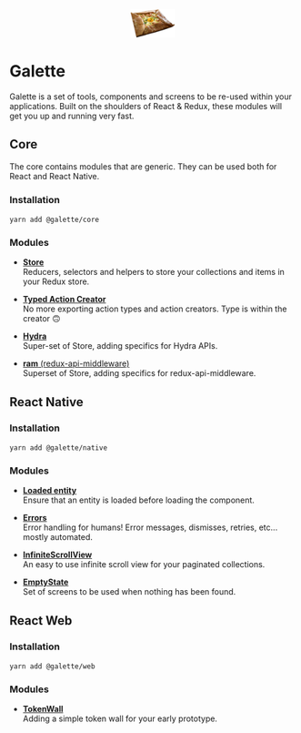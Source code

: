 <p align="center"><a href="https://github.com/kametventures/galette" target="_blank">
    <img src="./assets/galette.png" height="50">
</a></p>

# Galette

Galette is a set of tools, components and screens to be re-used within your applications. Built on the shoulders of
React & Redux, these modules will get you up and running very fast.

## Core

The core contains modules that are generic. They can be used both for React and React Native.

### Installation

```
yarn add @galette/core
```

### Modules

- [**Store**](./core/src/store)<br>
  Reducers, selectors and helpers to store your collections and items in your Redux store.

- [**Typed Action Creator**](./core/src/typed-action-creator)<br>
  No more exporting action types and action creators. Type is within the creator 🙃

- [**Hydra**](./core/src/hydra)<br>
  Super-set of Store, adding specifics for Hydra APIs.

- [**ram** (redux-api-middleware)](./core/src/redux-api-middleware)<br>
  Superset of Store, adding specifics for redux-api-middleware.

## React Native

### Installation

```
yarn add @galette/native
```

### Modules

- [**Loaded entity**](./native/src/loaded-entity)<br>
  Ensure that an entity is loaded before loading the component.

- [**Errors**](./native/src/errors)<br>
  Error handling for humans! Error messages, dismisses, retries, etc...
  mostly automated.

- [**InfiniteScrollView**](./native/src/infinite-scroll-view)<br>
  An easy to use infinite scroll view for your paginated collections.

- [**EmptyState**](./native/src/empty-state)<br>
  Set of screens to be used when nothing has been found.

## React Web

### Installation

```
yarn add @galette/web
```

### Modules

- [**TokenWall**](./web/src/token-wall)<br>
  Adding a simple token wall for your early prototype.
